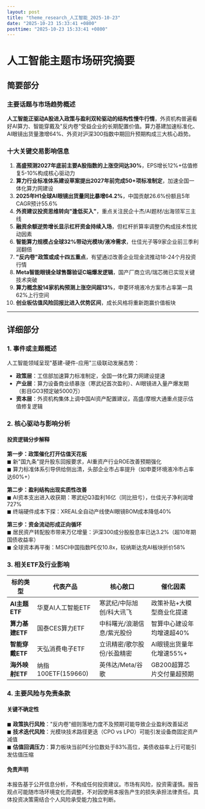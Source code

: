 ```yaml
---
layout: post
title: "theme_research_人工智能_2025-10-23"
date: "2025-10-23 15:33:41 +0800"
posttime: "2025-10-23 15:33:41 +0800"
---
```


# 人工智能主题市场研究摘要

## 简要部分

### 主要话题与市场趋势概述
**人工智能正驱动A股进入政策与盈利双轮驱动的结构性慢牛行情**，外资机构普遍看好AI算力、智能穿戴及"反内卷"受益企业的长期配置价值。算力基建加速标准化、AI眼镜出货量激增64%、外资对沪深300指数中期回升预期构成三大核心趋势。

### 十大关键交易影响信息
1. **高盛预测2027年底前主要A股指数的上涨空间达30%**，EPS增长12%+估值修复5-10%构成核心驱动力  
2. **算力行业标准体系建设草案提出2027年前完成50+项标准制定**，加速全国一体化算力网建设  
3. **2025年H1全球AI眼镜出货量同比暴增64.2%**，中国贡献26.6%份额且5年CAGR预计55.6%  
4. **外资建议投资思维转向"逢低买入"**，重点关注民企十杰/AI题材/出海领军三主线  
5. **融资余额逆势增长显示杠杆资金持续入场**，但杠杆折算率调整仍构成技术性扰动因素  
6. **智能算力规模占全球32%带动光模块/液冷需求**，仕佳光子等9家企业前三季利润翻倍  
7. **"反内卷"政策或成十四五重点**，有望通过改善企业现金流推动18-24个月投资行情  
8. **Meta智能眼镜全球售罄验证C端爆发逻辑**，国产厂商立讯/瑞芯微已实现关键技术突破  
9. **算力概念股14家机构预测上涨空间超13%**，申菱环境液冷方案市占率第一具62%上行空间  
10. **创业板估值风险回报比进入优势区间**，成长风格将重新跑赢价值板块  

---

## 详细部分

### 1. 事件或主题概述
人工智能领域呈现"基建-硬件-应用"三级联动发展态势：
- **政策层**：工信部加速算力标准制定，全国一体化算力网建设提速  
- **产业层**：算力设备商业绩暴涨（寒武纪首次盈利）、AI眼镜进入量产爆发期（影目GO3预定破5000万）  
- **资本层**：外资机构集体上调中国AI资产配置建议，高盛/摩根大通重点提示估值修复逻辑  

### 2. 核心驱动与影响分析

#### 投资逻辑分步解释
**第一步：政策催化打开估值天花板**  
◼ 新"国九条"提升股东回报要求，AI重资产行业ROE改善预期强化  
◼ 算力标准体系引导供给侧出清，头部企业市占率提升（如申菱环境液冷市占率达60%+）  

**第二步：盈利结构出现实质性改善**  
◼ AI资本支出进入收获期：寒武纪Q3盈利16亿（同比扭亏），仕佳光子净利润增727%  
◼ 终端硬件成本下探：XREAL全自动产线使AI眼镜BOM成本降低40%  

**第三步：资金流动形成正向循环**  
◼ 居民资产转配股市带来万亿增量：沪深300成分股股息率已达3.2%（超10年期国债收益率）  
◼ 全球资本再平衡：MSCI中国指数PE仅10.8x，较纳斯达克AI板块折价58%  

### 3. 相关ETF及行业影响

| 标的类型       | 代表产品              | 核心敞口                     | 催化因素                     |
|----------------|-----------------------|------------------------------|------------------------------|
| **AI主题ETF**  | 华夏AI人工智能ETF     | 寒武纪/中际旭创/科大讯飞     | 政策补贴+大模型商业化提速    |
| **算力基建ETF**| 国泰CES算力ETF        | 中科曙光/浪潮信息/紫光股份   | 智算中心建设年均增速超40%    |
| **智能穿戴ETF**| 天弘消费电子ETF       | 立讯精密/歌尔股份/长盈精密   | AI眼镜出货量年化增速55%+     |
| **海外映射ETF**| 纳指100ETF(159660)    | 英伟达/Meta/谷歌             | GB200超算芯片交付量超预期    |

### 4. 主要风险与免责条款

#### 关键不确定性
◼ **政策执行风险**："反内卷"细则落地力度不及预期可能导致企业盈利改善延迟  
◼ **技术迭代风险**：光模块技术路径更迭（CPO vs LPO）可能引发设备商固定资产减值  
◼ **估值回调压力**：算力板块当前PE分位数处于83%高位，美债收益率上行可能引发估值压缩  

#### 免责声明
本报告基于公开信息分析，不构成任何投资建议。市场有风险，投资需谨慎。报告观点可能随市场环境变化而调整，不对因使用本报告产生的损失承担法律责任。具体投资决策需结合个人风险承受能力独立判断。